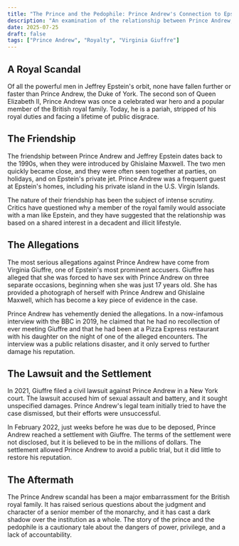 ```yaml
---
title: "The Prince and the Pedophile: Prince Andrew's Connection to Epstein"
description: "An examination of the relationship between Prince Andrew, the Duke of York, and Jeffrey Epstein, and the allegations of sexual abuse that have tarnished the reputation of the British royal family."
date: 2025-07-25
draft: false
tags: ["Prince Andrew", "Royalty", "Virginia Giuffre"]
---
```


## A Royal Scandal

Of all the powerful men in Jeffrey Epstein's orbit, none have fallen further or faster than Prince Andrew, the Duke of York. The second son of Queen Elizabeth II, Prince Andrew was once a celebrated war hero and a popular member of the British royal family. Today, he is a pariah, stripped of his royal duties and facing a lifetime of public disgrace.

## The Friendship

The friendship between Prince Andrew and Jeffrey Epstein dates back to the 1990s, when they were introduced by Ghislaine Maxwell. The two men quickly became close, and they were often seen together at parties, on holidays, and on Epstein's private jet. Prince Andrew was a frequent guest at Epstein's homes, including his private island in the U.S. Virgin Islands.

The nature of their friendship has been the subject of intense scrutiny. Critics have questioned why a member of the royal family would associate with a man like Epstein, and they have suggested that the relationship was based on a shared interest in a decadent and illicit lifestyle.

## The Allegations

The most serious allegations against Prince Andrew have come from Virginia Giuffre, one of Epstein's most prominent accusers. Giuffre has alleged that she was forced to have sex with Prince Andrew on three separate occasions, beginning when she was just 17 years old. She has provided a photograph of herself with Prince Andrew and Ghislaine Maxwell, which has become a key piece of evidence in the case.

Prince Andrew has vehemently denied the allegations. In a now-infamous interview with the BBC in 2019, he claimed that he had no recollection of ever meeting Giuffre and that he had been at a Pizza Express restaurant with his daughter on the night of one of the alleged encounters. The interview was a public relations disaster, and it only served to further damage his reputation.

## The Lawsuit and the Settlement

In 2021, Giuffre filed a civil lawsuit against Prince Andrew in a New York court. The lawsuit accused him of sexual assault and battery, and it sought unspecified damages. Prince Andrew's legal team initially tried to have the case dismissed, but their efforts were unsuccessful.

In February 2022, just weeks before he was due to be deposed, Prince Andrew reached a settlement with Giuffre. The terms of the settlement were not disclosed, but it is believed to be in the millions of dollars. The settlement allowed Prince Andrew to avoid a public trial, but it did little to restore his reputation.

## The Aftermath

The Prince Andrew scandal has been a major embarrassment for the British royal family. It has raised serious questions about the judgment and character of a senior member of the monarchy, and it has cast a dark shadow over the institution as a whole. The story of the prince and the pedophile is a cautionary tale about the dangers of power, privilege, and a lack of accountability.
